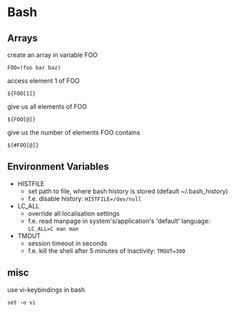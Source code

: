 # Bash
## Arrays
create an array in variable FOO
```
FOO=(foo bar baz)
```
access element 1 of FOO
```
${FOO[1]}
```
give us all elements of FOO
```
${FOO[@]}
```
give us the number of elements FOO contains
```
${#FOO[@]}
```

## Environment Variables
- HISTFILE
    - set path to file, where bash history is stored (default ~/.bash\_history)
    - f.e. disable history: `HISTFILE=/dev/null`
- LC\_ALL
    - override all localisation settings
    - f.e. read manpage in system's/application's 'default' language: `LC_ALL=C man man`
- TMOUT
    - session timeout in seconds
    - f.e. kill the shell after 5 minutes of inactivity: `TMOUT=300`

## misc
use vi-keybindings in bash
```
set -o vi
```
